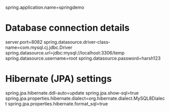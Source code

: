 spring.application.name=springdemo
# Database connection details
server.port=8082
spring.datasource.driver-class-name=com.mysql.cj.jdbc.Driver
spring.datasource.url=jdbc:mysql://localhost:3306/temp
spring.datasource.username=root
spring.datasource.password=harsh123

# Hibernate (JPA) settings
spring.jpa.hibernate.ddl-auto=update
spring.jpa.show-sql=true
spring.jpa.properties.hibernate.dialect=org.hibernate.dialect.MySQL8Dialect
spring.jpa.properties.hibernate.format_sql=true

